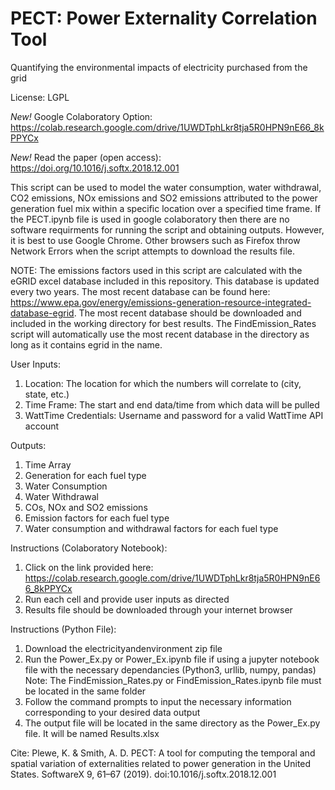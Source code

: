 # PECT: Power Externality Correlation Tool
Quantifying the environmental impacts of electricity purchased from the grid

License: LGPL

*New!* Google Colaboratory Option: https://colab.research.google.com/drive/1UWDTphLkr8tja5R0HPN9nE66_8kPPYCx
       
*New!* Read the paper (open access): https://doi.org/10.1016/j.softx.2018.12.001

This script can be used to model the water consumption, water withdrawal, CO2 emissions, NOx emissions and SO2 emissions attributed to the power generation fuel mix within a specific location over a specified time frame. If the PECT.ipynb file is used in google colaboratory then there are no software requirments for running the script and obtaining outputs. However, it is best to use Google Chrome. Other browsers such as Firefox throw Network Errors when the script attempts to download the results file.

NOTE: The emissions factors used in this script are calculated with the eGRID excel database included in this repository. This database is updated every two years. The most recent database can be found here: https://www.epa.gov/energy/emissions-generation-resource-integrated-database-egrid. The most recent database should be downloaded and included in the working directory for best results. The FindEmission_Rates script will automatically use the most recent database in the directory as long as it contains egrid in the name.

User Inputs:
1) Location: The location for which the numbers will correlate to (city, state, etc.)
2) Time Frame: The start and end data/time from which data will be pulled
3) WattTime Credentials: Username and password for a valid WattTime API account

Outputs:
1) Time Array
2) Generation for each fuel type
3) Water Consumption
4) Water Withdrawal
5) COs, NOx and SO2 emissions
6) Emission factors for each fuel type
7) Water consumption and withdrawal factors for each fuel type

Instructions (Colaboratory Notebook):
1) Click on the link provided here: https://colab.research.google.com/drive/1UWDTphLkr8tja5R0HPN9nE66_8kPPYCx
2) Run each cell and provide user inputs as directed
3) Results file should be downloaded through your internet browser

Instructions (Python File):
1) Download the electricityandenvironment zip file
2) Run the Power_Ex.py or Power_Ex.ipynb file if using a jupyter notebook file with the necessary dependancies (Python3, urllib, numpy, pandas)
   Note: The FindEmission_Rates.py or FindEmission_Rates.ipynb file must be located in the same folder
3) Follow the command prompts to input the necessary information corresponding to your desired data output
4) The output file will be located in the same directory as the Power_Ex.py file. It will be named Results.xlsx

Cite: Plewe, K. & Smith, A. D. PECT: A tool for computing the temporal and spatial variation of externalities related to power generation in the United States. SoftwareX 9, 61–67 (2019). doi:10.1016/j.softx.2018.12.001
